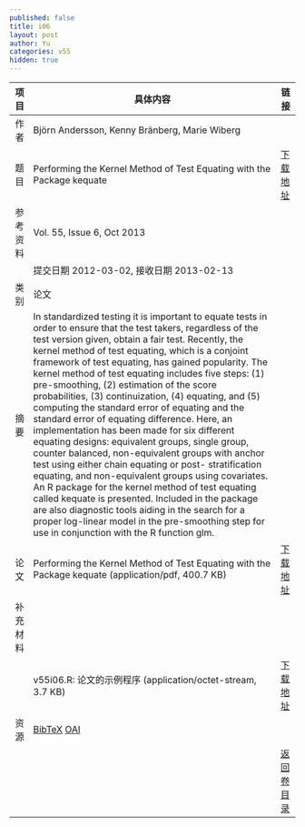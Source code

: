 ```yaml
---
published: false
title: i06
layout: post
author: Yu
categories: v55
hidden: true
---
```


| 项目 | 具体内容 | 链接 |
|---:|---|---|
| 作者 | Björn Andersson, Kenny Bränberg, Marie Wiberg| |
| 题目 |Performing the Kernel Method of Test Equating with the Package kequate | [下载地址](http://www.jstatsoft.org/v55/i06/paper) |
| 参考资料 |Vol. 55, Issue 6, Oct 2013 | |
| | 提交日期 2012-03-02, 接收日期 2013-02-13| | 
| 类别 | 论文| |
| 摘要 | In standardized testing it is important to equate tests in order to ensure that the test takers, regardless of the test version given, obtain a fair test. Recently, the kernel method of test equating, which is a conjoint framework of test equating, has gained popularity. The kernel method of test equating includes five steps: (1) pre-smoothing, (2) estimation of the score probabilities, (3) continuization, (4) equating, and (5) computing the standard error of equating and the standard error of equating difference. Here, an implementation has been made for six different equating designs: equivalent groups, single group, counter balanced, non-equivalent groups with anchor test using either chain equating or post- stratification equating, and non-equivalent groups using covariates. An R package for the kernel method of test equating called kequate is presented. Included in the package are also diagnostic tools aiding in the search for a proper log-linear model in the pre-smoothing step for use in conjunction with the R function glm.| |
| 论文 | Performing the Kernel Method of Test Equating with the Package kequate  (application/pdf, 400.7 KB)| [下载地址](http://www.jstatsoft.org/v55/i06/paper) |
| 补充材料 | | |
| |v55i06.R:             论文的示例程序  (application/octet-stream, 3.7 KB)|  [下载地址](http://www.jstatsoft.org/v55/i06/supp/2) |
| 资源 | [BibTeX](http://www.jstatsoft.org/v55/i06/bibtex) [OAI](http://www.jstatsoft.org/oai?verb=GetRecord&identifier=oai.jstatsoft/v55/i06&prefix=oai_dc)| |
| |  | [返回卷目录]({{site.baseurl}}/volume/v55.html) |